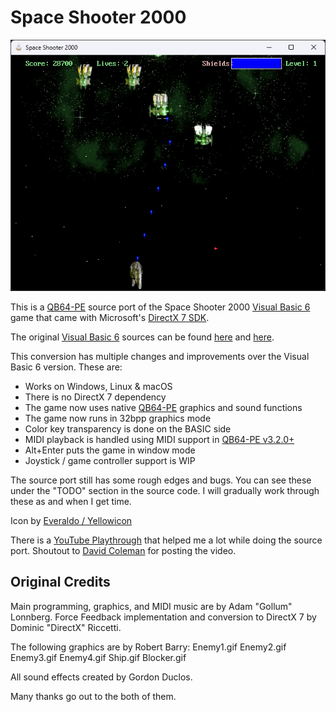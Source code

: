 # Space Shooter 2000

![Screenshot](screenshot.png)

This is a [QB64-PE](https://github.com/QB64-Phoenix-Edition/QB64pe) source port of the Space Shooter 2000 [Visual Basic 6](https://winworldpc.com/product/microsoft-visual-bas/60) game that came with Microsoft's [DirectX 7 SDK](https://github.com/oxiKKK/dx7sdk/tree/main/dx7sdk-700.1/samples/multimedia/vbsamples/dxmisc/src/spaceshooter).

The original [Visual Basic 6](https://winworldpc.com/product/microsoft-visual-bas/60) sources can be found [here](https://github.com/oxiKKK/dx7sdk/tree/main/dx7sdk-700.1/samples/multimedia/vbsamples/dxmisc/src/spaceshooter) and [here](https://github.com/orbitersim/orbiter/tree/main/Extern/mssdk_dx7/samples/Multimedia/VBSamples/DXMisc/src/SpaceShooter).

This conversion has multiple changes and improvements over the Visual Basic 6 version. These are:

- Works on Windows, Linux & macOS
- There is no DirectX 7 dependency
- The game now uses native [QB64-PE](https://github.com/QB64-Phoenix-Edition/QB64pe) graphics and sound functions
- The game now runs in 32bpp graphics mode
- Color key transparency is done on the BASIC side
- MIDI playback is handled using MIDI support in [QB64-PE v3.2.0+](https://github.com/QB64-Phoenix-Edition/QB64pe/releases)
- Alt+Enter puts the game in window mode
- Joystick / game controller support is WIP

The source port still has some rough edges and bugs. You can see these under the "TODO" section in the source code. I will gradually work through these as and when I get time.

Icon by [Everaldo / Yellowicon](https://iconarchive.com/artist/everaldo.html)

There is a [YouTube Playthrough](https://www.youtube.com/watch?v=LnUwmS-mYPA) that helped me a lot while doing the source port. Shoutout to [David Coleman](https://www.youtube.com/user/TheFieryDreamer) for posting the video.

## Original Credits

Main programming, graphics, and MIDI music are by Adam "Gollum" Lonnberg.
Force Feedback implementation and conversion to DirectX 7 by Dominic "DirectX" Riccetti.

The following graphics are by Robert Barry:
Enemy1.gif
Enemy2.gif
Enemy3.gif
Enemy4.gif
Ship.gif
Blocker.gif

All sound effects created by Gordon Duclos.

Many thanks go out to the both of them.
